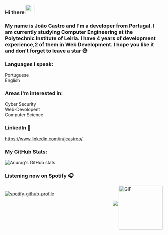 
### <br>Hi there <img src="https://user-images.githubusercontent.com/42378118/110234147-e3259600-7f4e-11eb-95be-0c4047144dea.gif" width="30"><br>
### My name is João Castro and I'm a developer from Portugal. I am currently studying Computer Engineering at the Polytechnic Institute of Leiria. I have 4 years of development experience,2 of them in Web Development. I hope you like it and don't forget to leave a star 😅<br>

### Languages I speak:
Portuguese <br>
English <br>

### Areas I'm interested in:
Cyber Security <br>
Web-Devolopent <br>
Computer Science <br>

### LinkedIn 📝
https://www.linkedin.com/in/jcastroo/<br>



### My GitHub Stats:

![Anurag's GitHub stats](https://github-readme-stats.vercel.app/api?username=jcastroo&theme=radical&show_icons=true)

### Listening now on Spotify 🎧
<img align="right" alt="GIF" height="140px" src="https://media.giphy.com/media/J5B1Y8QZnzXXbLQIBu/giphy.gif"/><br>
[![spotify-github-profile](https://spotify-github-profile.vercel.app/api/view?uid=11128329314&cover_image=true&theme=novatorem)](https://spotify-github-profile.vercel.app/api/view?uid=11128329314&redirect=true)
<br />

<img align="right" src="http://estruyf-github.azurewebsites.net/api/VisitorHit?user=jcastroo&repo=jcastroo&countColorcountColor&countColor=%237B1E7B"/>
